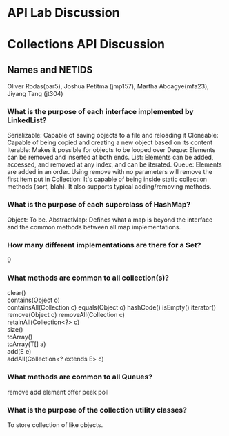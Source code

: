 # API Lab Discussion
# Collections API Discussion

## Names and NETIDS
Oliver Rodas(oar5), Joshua Petitma (jmp157), Martha Aboagye(mfa23), Jiyang Tang (jt304)

### What is the purpose of each interface implemented by LinkedList?

Serializable: Capable of saving objects to a file and reloading it
Cloneable: Capable of being copied and creating a new object based on its content
Iterable: Makes it possible for objects  to be looped over
Deque: Elements can be removed and inserted at both ends. 
List: Elements can be added, accessed, and removed at any index, and can be iterated.
Queue: Elements are added in an order. Using remove with no parameters will remove the first item put in
Collection: It's capable of being inside static collection methods (sort, blah). It also supports typical adding/removing methods.

### What is the purpose of each superclass of HashMap?
Object: To be.
AbstractMap: Defines what a map is beyond the interface and the common methods
between all map implementations.


### How many different implementations are there for a Set?
9

### What methods are common to all collection(s)?
clear() 	
contains(Object o) 	
containsAll(Collection<?> c) 	
equals(Object o) 	
hashCode() 	
isEmpty() 	
iterator() 	
remove(Object o) 	
removeAll(Collection<?> c) 	
retainAll(Collection<?> c) 	
size() 	
toArray() 	
toArray(T[] a) 	
add(E e) 	
addAll(Collection<? extends E> c) 	

### What methods are common to all Queues?
remove
add
element
offer
peek
poll

### What is the purpose of the collection utility classes?

To store collection of like objects.
